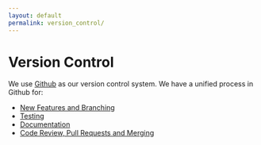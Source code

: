 ```yaml
---
layout: default
permalink: version_control/
---
```


# Version Control

We use [Github](http://www.github.com/jegelstaff/formulize/) as our version control system.  We have a unified process in Github for:

* [New Features and Branching](branching)
* [Testing](testing)
* [Documentation](documentation)
* [Code Review, Pull Requests and Merging](merging)


